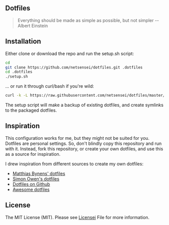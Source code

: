 ## Dotfiles

> Everything should be made as simple as possible, but not simpler
-- Albert Einstein

## Installation

Either clone or download the repo and run the setup.sh script:

```bash
cd
git clone https://github.com/netsensei/dotfiles.git .dotfiles
cd .dotfiles
./setup.sh
```
... or run it through curl/bash if you're wild:

```bash
curl -k -L https://raw.githubusercontent.com/netsensei/dotfiles/master/setup.sh | bash
```

The setup script will make a backup of existing dotfiles, and create symlinks to the packaged dotfiles.

## Inspiration

This configuration works for me, but they might not be suited for you. Dotfiles 
are personal settings. So, don't blindly copy this repository and run with it.
Instead, fork this repository, or create your own dotfiles, and use this as a source
for inspiration.

I drew inspiration from different sources to create my own dotfiles:

* [Matthias Bynens' dotfiles](https://github.com/mathiasbynens/dotfiles)
* [Simon Owen's dotfiles](https://github.com/s10wen/dotfiles)
* [Dotfiles on Github](https://dotfiles.github.io/)
* [Awesome dotfiles](https://github.com/webpro/awesome-dotfiles)

## License

The MIT License (MIT). Please see [Licensei](LICENSE.md) File for more information.
